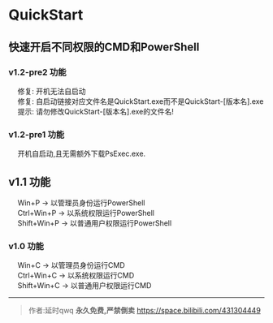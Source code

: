 # QuickStart  
快速开启不同权限的CMD和PowerShell  
---
### v1.2-pre2 功能  
&emsp; 修复: 开机无法自启动  
&emsp; 修复: 自启动链接对应文件名是QuickStart.exe而不是QuickStart-[版本名].exe
&emsp; 提示: 请勿修改QuickStart-[版本名].exe的文件名!

### v1.2-pre1 功能  
&emsp; 开机自启动,且无需额外下载PsExec.exe. 

## v1.1 功能  
&emsp; Win+P -> 以管理员身份运行PowerShell  
&emsp; Ctrl+Win+P -> 以系统权限运行PowerShell  
&emsp; Shift+Win+P -> 以普通用户权限运行PowerShell  
  
### v1.0 功能  
&emsp; Win+C	-> 以管理员身份运行CMD  
&emsp; Ctrl+Win+C	-> 以系统权限运行CMD  
&emsp; Shift+Win+C -> 以普通用户权限运行CMD  

---   
>作者:延时qwq **永久免费,严禁倒卖**
>https://space.bilibili.com/431304449
